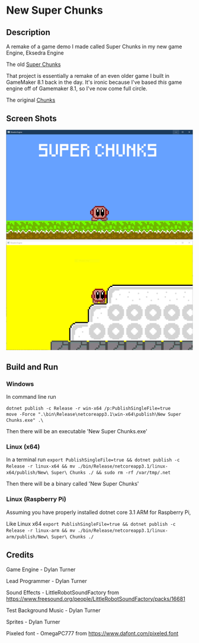 # New Super Chunks

## Description

A remake of a game demo I made called Super Chunks in my new game Engine, Eksedra Engine

The old [Super Chunks](https://github.com/blueOkiris/Super-Chunks)

That project is essentially a remake of an even older game I built in GameMaker 8.1 back in the day. It's ironic because I've based *this* game engine off of Gamemaker 8.1, so I've now come full circle.

The original [Chunks](https://chunksgame.webs.com/)


## Screen Shots

<img src="https://github.com/blueOkiris/New-Super-Chunks/blob/master/images/title-image.png" width="640" />

<img src="https://github.com/blueOkiris/New-Super-Chunks/blob/master/images/example-image.png" width="640" />

## Build and Run

### Windows

In command line run

```
dotnet publish -c Release -r win-x64 /p:PublishSingleFile=true
move -Force ".\bin\Release\netcoreapp3.1\win-x64\publish\New Super Chunks.exe" .\
```

Then there will be an executable 'New Super Chunks.exe'

### Linux (x64)

In a terminal run `export PublishSingleFile=true && dotnet publish -c Release -r linux-x64 && mv ./bin/Release/netcoreapp3.1/linux-x64/publish/New\ Super\ Chunks ./ && sudo rm -rf /var/tmp/.net`

Then there will be a binary called 'New Super Chunks'

### Linux (Raspberry Pi)

Assuming you have properly installed dotnet core 3.1 ARM for Raspberry Pi,

Like Linux x64 `export PublishSingleFile=true && dotnet publish -c Release -r linux-arm && mv ./bin/Release/netcoreapp3.1/linux-arm/publish/New\ Super\ Chunks ./`

## Credits

Game Engine - Dylan Turner

Lead Programmer - Dylan Turner

Sound Effects - LittleRobotSoundFactory from https://www.freesound.org/people/LittleRobotSoundFactory/packs/16681

Test Background Music - Dylan Turner

Sprites - Dylan Turner

Pixeled font - OmegaPC777 from https://www.dafont.com/pixeled.font
